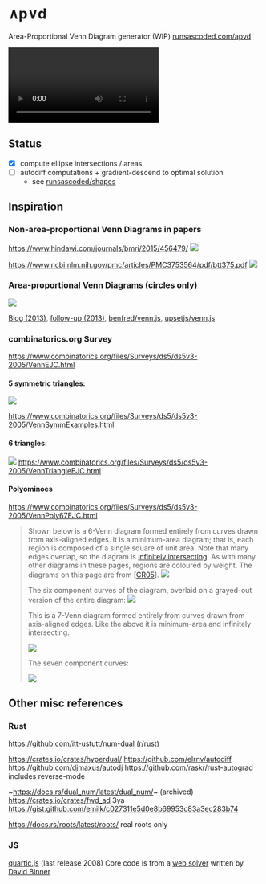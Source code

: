# ∧p∨d
Area-Proportional Venn Diagram generator (WIP)
[runsascoded.com/apvd](https://runsascoded/apvd)

![](recording.mp4)

## Status
- [x] compute ellipse intersections / areas
- [ ] autodiff computations + gradient-descend to optimal solution
  - see [runsascoded/shapes](https://github.com/runsascoded/shapes)

## Inspiration

### Non-area-proportional Venn Diagrams in papers

https://www.hindawi.com/journals/bmri/2015/456479/
![](5-blobs.png)

https://www.ncbi.nlm.nih.gov/pmc/articles/PMC3753564/pdf/btt375.pdf
![](4-ellipses.png)

### Area-proportional Venn Diagrams (circles only)
![](3-circles.png)

[Blog (2013)](https://www.benfrederickson.com/venn-diagrams-with-d3.js/), [follow-up (2013)](https://www.benfrederickson.com/calculating-the-intersection-of-3-or-more-circles/), [benfred/venn.js](https://github.com/benfred/venn.js), [upsetjs/venn.js](https://github.com/upsetjs/venn.js)

### combinatorics.org Survey
https://www.combinatorics.org/files/Surveys/ds5/ds5v3-2005/VennEJC.html

#### 5 symmetric triangles:
![](5-triangles.gif)

https://www.combinatorics.org/files/Surveys/ds5/ds5v3-2005/VennSymmExamples.html

#### 6 triangles:
![](6-triangles.gif)
https://www.combinatorics.org/files/Surveys/ds5/ds5v3-2005/VennTriangleEJC.html

#### Polyominoes
https://www.combinatorics.org/files/Surveys/ds5/ds5v3-2005/VennPoly67EJC.html

> Shown below is a 6-Venn diagram formed entirely from curves drawn from axis-aligned edges. It is a minimum-area diagram; that is, each region is composed of a single square of unit area. Note that many edges overlap, so the diagram is [infinitely intersecting](https://www.combinatorics.org/files/Surveys/ds5/ds5v3-2005/VennOtherEJC.html#infinite). As with many other diagrams in these pages, regions are coloured by weight. The diagrams on this page are from \[[CR05](https://www.combinatorics.org/files/Surveys/ds5/ds5v3-2005/VennRefs.html#CR05)\].
> ![](polyvenn6-diag.png)
>
> The six component curves of the diagram, overlaid on a grayed-out version of the entire diagram:
> ![](polyvenn6-curves.png)
>
> This is a 7-Venn diagram formed entirely from curves drawn from axis-aligned edges. Like the above it is minimum-area and infinitely intersecting.
>
> ![](polyvenn7-diag.png)
>
> The seven component curves:
>
> ![](polyvenn7-curves.png)

## Other misc references

### Rust
https://github.com/itt-ustutt/num-dual ([r/rust](https://www.reddit.com/r/rust/comments/ybi9yx/automatic_differentiation_and_thermodynamics_with/))

https://crates.io/crates/hyperdual/
https://github.com/elrnv/autodiff
https://github.com/djmaxus/autodj
https://github.com/raskr/rust-autograd includes reverse-mode

~https://docs.rs/dual_num/latest/dual_num/~ (archived)
https://crates.io/crates/fwd_ad 3ya
https://gist.github.com/emilk/c027311e5d0e8b69953c83a3ec283b74

https://docs.rs/roots/latest/roots/ real roots only

### JS
[quartic.js](https://www.npmjs.com/package/quartic) (last release 2008)
Core code is from a [web solver](http://www.akiti.ca/Quad4Deg.html) written by [David Binner](http://www.akiti.ca/ContactPage.html)
